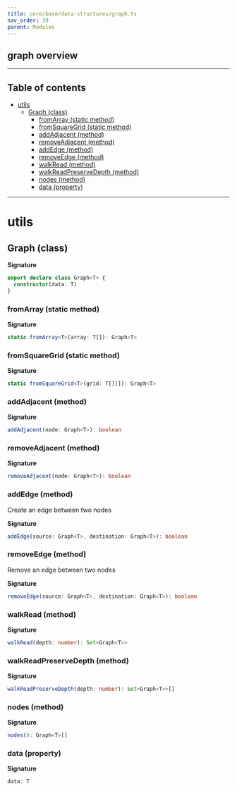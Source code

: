 ```yaml
---
title: core/base/data-structures/graph.ts
nav_order: 39
parent: Modules
---
```


## graph overview

---

<h2 class="text-delta">Table of contents</h2>

- [utils](#utils)
  - [Graph (class)](#graph-class)
    - [fromArray (static method)](#fromarray-static-method)
    - [fromSquareGrid (static method)](#fromsquaregrid-static-method)
    - [addAdjacent (method)](#addadjacent-method)
    - [removeAdjacent (method)](#removeadjacent-method)
    - [addEdge (method)](#addedge-method)
    - [removeEdge (method)](#removeedge-method)
    - [walkRead (method)](#walkread-method)
    - [walkReadPreserveDepth (method)](#walkreadpreservedepth-method)
    - [nodes (method)](#nodes-method)
    - [data (property)](#data-property)

---

# utils

## Graph (class)

**Signature**

```ts
export declare class Graph<T> {
  constructor(data: T)
}
```

### fromArray (static method)

**Signature**

```ts
static fromArray<T>(array: T[]): Graph<T>
```

### fromSquareGrid (static method)

**Signature**

```ts
static fromSquareGrid<T>(grid: T[][]): Graph<T>
```

### addAdjacent (method)

**Signature**

```ts
addAdjacent(node: Graph<T>): boolean
```

### removeAdjacent (method)

**Signature**

```ts
removeAdjacent(node: Graph<T>): boolean
```

### addEdge (method)

Create an edge between two nodes

**Signature**

```ts
addEdge(source: Graph<T>, destination: Graph<T>): boolean
```

### removeEdge (method)

Remove an edge between two nodes

**Signature**

```ts
removeEdge(source: Graph<T>, destination: Graph<T>): boolean
```

### walkRead (method)

**Signature**

```ts
walkRead(depth: number): Set<Graph<T>>
```

### walkReadPreserveDepth (method)

**Signature**

```ts
walkReadPreserveDepth(depth: number): Set<Graph<T>>[]
```

### nodes (method)

**Signature**

```ts
nodes(): Graph<T>[]
```

### data (property)

**Signature**

```ts
data: T
```
